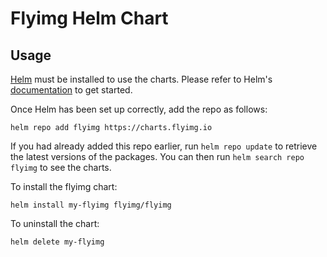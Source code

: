 # Flyimg Helm Chart

## Usage

[Helm](https://helm.sh) must be installed to use the charts.  Please refer to
Helm's [documentation](https://helm.sh/docs) to get started.

Once Helm has been set up correctly, add the repo as follows:

    helm repo add flyimg https://charts.flyimg.io

If you had already added this repo earlier, run `helm repo update` to retrieve
the latest versions of the packages.  You can then run `helm search repo
flyimg` to see the charts.

To install the flyimg chart:

    helm install my-flyimg flyimg/flyimg

To uninstall the chart:

    helm delete my-flyimg
